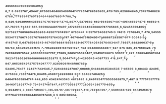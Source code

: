 ⁴⁶⁵⁶⁵⁶⁴⁷⁶⁰⁶²⁵′⁶⁶⁴⁹⁵‽⁶·⁷,³,⁶⁸⁵²⁷⁶⁷·⁴⁹⁴⁴⁷:⁸⁷⁵⁶⁶⁵⁴⁰⁴⁶⁶⁵⁴⁰⁶¹⁶⁴⁷'⁷⁷⁸⁵⁷⁴⁷⁸⁸⁵⁸⁵⁸⁰⁵·⁴⁷⁵'⁷⁸⁵:⁶²⁵⁶⁶⁴⁸⁴⁵·⁷⁹⁷⁸⁷⁹⁴⁰⁸²⁸⁰⁷⁸⁶·⁷⁷⁷⁸⁵⁹⁴⁵⁷⁸⁵⁷⁸⁵⁴⁶⁴⁴⁸⁶⁶⁷⁸⁶⁵′⁷′⁷⁰⁸·⁷‽⁸·⁸²⁶·⁶²⁶²⁸⁶⁶⁶⁴³⁵⁵⁶³⁷⁰⁷⁰⁷⁸³′³′⁷³⁷'⁵:⁸⁵⁷'⁷:⁵²⁷⁹⁵⁸³,⁶⁶³′⁵⁶⁴⁵⁸⁰⁷′⁴⁰⁷'⁴⁹⁵⁴⁶⁵⁶⁹⁷⁴⁷′⁵,⁶⁸⁵⁶³′⁴²⁷:⁷⁶⁷⁰⁷:⁷‽⁶³⁵'⁶⁶⁷:⁵⁹⁵⁹⁶²⁴⁴⁸¹⁷⁹⁴⁹⁷·⁴¹⁷²⁶⁹⁶⁰⁸⁹⁴⁶⁸²⁶⁸⁸²⁷⁴⁷⁷⁸⁵⁶⁰⁵·⁶·⁵²⁴⁵⁵⁷⁵⁹⁴⁶⁵‽⁵²⁷⁵⁸²⁷⁷⁸⁰⁵⁶⁸⁹⁴⁸⁵³⁸⁶³′⁴⁸⁵⁰⁷⁷⁸⁷⁴³⁵′⁷,⁸⁷⁶⁰⁴⁴⁷,⁷′⁵⁵⁷⁵⁷⁹⁴⁰⁶³⁷⁴⁵′³,⁷⁴⁶¹⁵,⁷⁹⁷⁶⁸⁴⁵·⁷,⁴⁷⁶·⁵⁴⁵⁵⁵⁹⁵³⁴⁷⁷²⁷⁸⁶⁷⁴³⁶⁹⁷⁰⁷⁸⁸⁶⁵⁹⁷⁹⁷⁸⁴³⁵‽⁷⁴⁷,⁴⁶⁷′⁸⁴⁴⁷⁶¹⁸⁹⁴⁰⁵'⁷‽⁶⁸⁶⁸⁷²⁸³⁵⁰⁷′⁶⁷⁷'⁵⁰⁵⁴³′⁵‽⁴¹⁴⁵⁷⁴⁵,⁵·⁶⁴⁷⁸⁵⁹⁸⁸⁵⁴⁵′⁴⁶⁷′⁵⁰⁷⁸⁶⁸⁴¹⁸⁶⁵⁸⁴³³′⁸⁰⁷⁷⁷⁸⁴⁰⁵⁴⁵⁶⁷⁰⁴⁰³′⁸⁴⁷·⁷⁸⁶⁹⁷·⁸⁸⁸²⁸⁰⁶³⁷′⁵‽⁶⁸⁷⁵⁸·⁵⁶⁴⁰⁶⁰⁴⁸⁶¹⁵'⁵,⁷:⁷⁹⁵³⁸³⁸⁸⁶¹⁵⁶⁷⁰⁸¹⁶²⁷·⁷⁵³,⁸⁹⁴²⁸⁸⁵⁵⁵⁸⁵′⁷·⁶³⁷,⁸⁷⁵,⁸²⁵·⁴⁶⁷⁶⁶⁸⁴²⁵,⁷‽⁷⁴⁷³⁸⁶⁵⁹⁷⁰⁵⁴⁷·⁴⁹⁶⁹⁶⁰⁵²⁸⁷⁷⁰⁷·⁷⁷⁸⁰⁵·⁵⁶⁶⁵⁷³⁵⁰⁷³⁴⁶⁷·⁵⁹⁴⁹⁸¹⁵⁸⁶⁷³,⁵⁹⁶⁹⁷,⁷·⁸²⁷,⁶⁷⁸⁸⁵⁴⁸⁵⁸¹⁵⁰⁴⁵⁸²³′⁷⁶⁸⁶⁶²⁶⁹⁸⁴⁸⁶⁶⁰⁶⁸⁶²⁵²⁸⁷⁵,⁵:⁵⁰⁴⁴⁷⁴⁷‽⁵'⁴²⁶⁹⁵⁴⁵'⁴³⁸⁷⁷⁹³,⁴¹⁸·⁸⁴⁷:⁷‽⁸⁴⁷·⁸⁶⁵³⁶⁵⁴⁹⁷²⁷⁵⁷⁵⁴⁰⁴⁷⁷⁷⁷·⁸²⁸⁰⁶⁰⁶¹⁶⁴⁸¹⁸⁸⁷⁸⁵‽⁵³⁴⁹⁵:⁷⁵⁴⁷⁷,⁸²⁴⁸⁷'⁷²³′⁵⁴⁵:⁷·⁵²⁶⁴⁸⁶⁸²⁴⁷⁸⁸⁷·⁶⁰⁸⁶⁶·⁵'⁸⁴⁸⁴⁶⁴⁵³⁸⁴⁵³⁵,⁷'⁸⁵⁶⁹³,⁸·⁶⁸⁴⁴³,⁴²⁴⁹⁵·³′⁷⁵⁶³⁸·⁷³⁶⁶⁷³⁴⁷⁶·⁸³⁴⁹⁵:⁴⁵⁸⁶⁷‽⁸²⁸⁵⁶⁰³,⁵‽⁷'⁶³⁴⁰⁸⁷⁴⁰⁴²⁵‽⁶⁴⁶⁴⁷⁴⁶⁶⁵⁸⁵⁴⁷⁴⁷'⁴⁴⁸·⁸⁵³,⁴³⁴²⁴¹⁴³⁵⁴³,⁴⁸⁷²⁴⁸⁵,⁸·⁸⁴⁶⁷⁸⁹⁴⁷⁷⁰⁵³⁵³⁶³⁸⁷⁵·⁷:⁴⁸⁷,³,⁷⁷⁷⁵⁷⁵⁵⁷⁷⁷⁸³⁶⁴⁶⁹⁷²⁸⁹⁸⁷⁷⁴⁵,⁷⁹⁴⁵⁴⁵⁷⁴⁸⁷⁸⁴⁷:⁴⁹⁷⁷⁷⁹⁵⁶⁸³⁷⁷⁷²⁸⁰⁵³⁴³⁸⁶⁷⁷⁵′⁸⁵⁵‽⁵·⁸⁵⁴³⁶¹⁵·⁸·⁸⁸⁸⁷⁷⁴⁶⁴⁴⁷⁷:⁷⁴⁵:⁵⁸⁷⁰⁷:⁴⁸⁷⁷⁵‽⁵⁸⁷:⁴¹⁸·⁷⁵⁵‽⁴⁷⁵⁶⁷·⁷·⁵⁵⁸⁶⁴⁵⁵′⁴⁹³,⁶⁴⁷⁴⁶²⁵⁸⁷‽⁸¹⁷⁷⁶⁴⁷⁷⁶⁹⁸⁹⁸⁸⁴⁴⁶⁵⁸⁷⁴⁷⁴³⁶·³,⁵,⁶⁶⁵'⁵⁰⁵²⁴:
